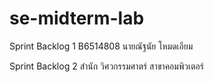 # se-midterm-lab

Sprint Backlog 1 B6514808 นายณัฐนัย โหมดเอียม

Sprint Backlog 2 สำนัก วิศวกรรมศาตร์ สาขาคอมพิวเตอร์